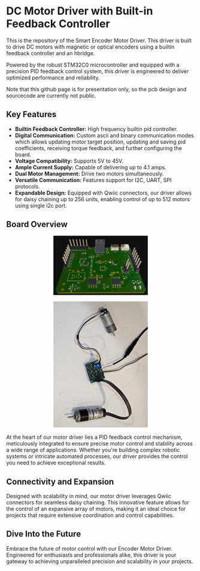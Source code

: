 # DC Motor Driver with Built-in Feedback Controller

This is the repository of the Smart Encoder Motor Driver. This driver is built to drive DC motors with magnetic or optical encoders using a builtin feedback controller and an hbridge.

Powered by the robust STM32C0 microcontroller and equipped with a precision PID feedback control system, this driver is engineered to deliver optimized performance and reliability.

Note that this github page is for presentation only, so the pcb design and sourcecode are currently not public.

## Key Features
- **Builtin Feedback Controller:** High frequency builtin pid controller.
- **Digital Communication:** Custom ascii and binary communication modes which allows updating motor target position, updating and saving pid coefficients, receiving torque feedback, and further configuring the board.
- **Voltage Compatibility:** Supports 5V to 45V.
- **Ample Current Supply:** Capable of delivering up to 4.1 amps.
- **Dual Motor Management:** Drive two motors  simultaneously.
- **Versatile Communication:** Features support for I2C, UART, SPI protocols.
- **Expandable Design:** Equipped with Qwiic connectors, our driver allows for daisy chaining up to 256 units, enabling control of up to 512 motors using single i2c port.

## Board Overview

<p align="center">
  <img src="render.png" alt="Encoder Motor Driver - Front View" width="50%" height="auto"/>
</p>

<p align="center">
  <img src="imageA.jpg" alt="Encoder Motor Driver - Front View" width="50%" height="auto"/>
</p>

At the heart of our motor driver lies a PID feedback control mechanism, meticulously integrated to ensure precise motor control and stability across a wide range of applications. Whether you're building complex robotic systems or intricate automated processes, our driver provides the control you need to achieve exceptional results.

## Connectivity and Expansion

Designed with scalability in mind, our motor driver leverages Qwiic connectors for seamless daisy chaining. This innovative feature allows for the control of an expansive array of motors, making it an ideal choice for projects that require extensive coordination and control capabilities.

## Dive Into the Future

Embrace the future of motor control with our Encoder Motor Driver. Engineered for enthusiasts and professionals alike, this driver is your gateway to achieving unparalleled precision and scalability in your projects.
